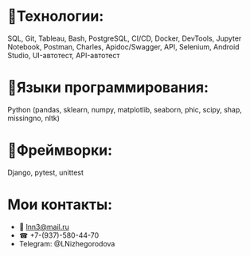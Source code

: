 # 🔹Технологии:
SQL, Git, Tableau, Bash, PostgreSQL, CI/CD, Docker, DevTools, Jupyter Notebook, Postman, Charles, Apidoc/Swagger, API, Selenium, Android Studio, UI-автотест, API-автотест
# 🔹Языки программирования:
Python (pandas, sklearn, numpy, matplotlib, seaborn, phic, scipy, shap, missingno, nltk)
# 🔹Фреймворки:
Django, pytest, unittest
# Мои контакты:
- 📧 lnn3@mail.ru
- ☎ +7-(937)-580-44-70
- Telegram: @LNizhegorodova

